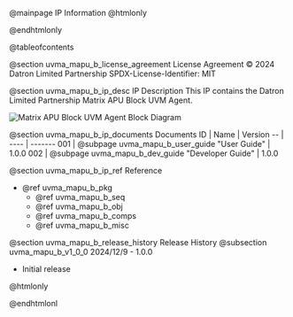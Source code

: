 @mainpage IP Information
@htmlonly
<div class="autonumbering">
@endhtmlonly


@tableofcontents


@section uvma_mapu_b_license_agreement License Agreement
© 2024 Datron Limited Partnership
SPDX-License-Identifier: MIT


@section uvma_mapu_b_ip_desc IP Description
This IP contains the Datron Limited Partnership Matrix APU Block UVM Agent.

![Matrix APU Block UVM Agent Block Diagram](agent_block_diagram.svg)


@section uvma_mapu_b_ip_documents Documents
ID | Name | Version
-- | ---- | -------
001 | @subpage uvma_mapu_b_user_guide "User Guide" | 1.0.0
002 | @subpage uvma_mapu_b_dev_guide "Developer Guide" | 1.0.0


@section uvma_mapu_b_ip_ref Reference
 * @ref uvma_mapu_b_pkg
   * @ref uvma_mapu_b_seq
   * @ref uvma_mapu_b_obj
   * @ref uvma_mapu_b_comps
   * @ref uvma_mapu_b_misc


@section uvma_mapu_b_release_history Release History
@subsection uvma_mapu_b_v1_0_0 2024/12/9 - 1.0.0
- Initial release


@htmlonly
</div>
@endhtmlonl